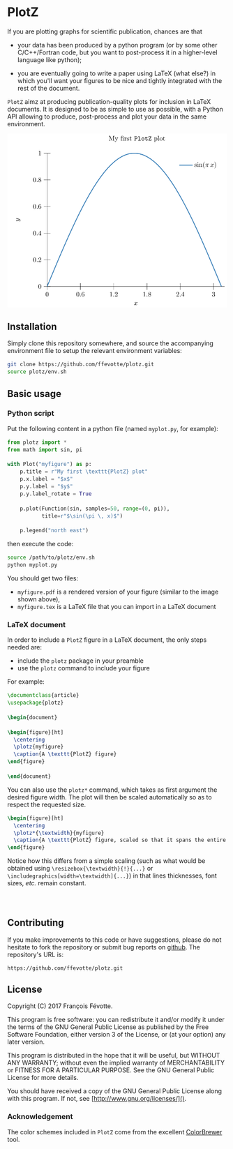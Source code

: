 # PlotZ

If you are plotting graphs for scientific publication, chances are that

- your data has been produced by a python program (or by some other
  C/C++/Fortran code, but you want to post-process it in a higher-level language
  like python);
  
- you are eventually going to write a paper using LaTeX (what else?) in which
  you'll want your figures to be nice and tightly integrated with the rest of
  the document.

`PlotZ` aimz at producing publication-quality plots for inclusion in LaTeX
documents. It is designed to be as simple to use as possible, with a Python API
allowing to produce, post-process and plot your data in the same environment.

<img src="examples/00-base/plot.svg?raw=true&sanitize=true" width="600px"
     alt="Example plot" />


## Installation

Simply clone this repository somewhere, and source the accompanying environment
file to setup the relevant environment variables:

```sh
git clone https://github.com/ffevotte/plotz.git
source plotz/env.sh
```


## Basic usage

### Python script

Put the following content in a python file (named `myplot.py`, for example):

```python
from plotz import *
from math import sin, pi

with Plot("myfigure") as p:
    p.title = r"My first \texttt{PlotZ} plot"
    p.x.label = "$x$"
    p.y.label = "$y$"
    p.y.label_rotate = True

    p.plot(Function(sin, samples=50, range=(0, pi)),
           title=r"$\sin(\pi \, x)$")

    p.legend("north east")
```

then execute the code:

```sh
source /path/to/plotz/env.sh
python myplot.py
```

You should get two files:

- `myfigure.pdf` is a rendered version of your figure (similar to the image
  shown above),
- `myfigure.tex` is a LaTeX file that you can import in a LaTeX document


### LaTeX document

In order to include a `PlotZ` figure in a LaTeX document, the only steps needed
are:

- include the `plotz` package in your preamble
- use the `plotz` command to include your figure

For example:

```latex
\documentclass{article}
\usepackage{plotz}

\begin{document}

\begin{figure}[ht]
  \centering
  \plotz{myfigure}
  \caption{A \texttt{PlotZ} figure}
\end{figure}

\end{document}
```


You can also use the `plotz*` command, which takes as first argument the desired
figure width. The plot will then be scaled automatically so as to respect the
requested size.

```latex
\begin{figure}[ht]
  \centering
  \plotz*{\textwidth}{myfigure}
  \caption{A \texttt{PlotZ} figure, scaled so that it spans the entire page width}
\end{figure}
```

Notice how this differs from a simple scaling (such as what would be obtained
using `\resizebox{\textwidth}{!}{...}` or
`\includegraphics[width=\textwidth]{...}`) in that lines thicknesses, font
sizes, *etc.* remain constant.

<p style="margin-top: 5em"></p>

## Contributing

If you make improvements to this code or have suggestions, please do not
hesitate to fork the repository or submit bug reports
on [github](https://github.com/ffevotte/plotz.git). The repository's URL is:

    https://github.com/ffevotte/plotz.git


## License

Copyright (C) 2017 François Févotte.

This program is free software: you can redistribute it and/or modify it under the terms of the GNU General Public License as published by the Free Software Foundation, either version 3 of the License, or (at your option) any later version.

This program is distributed in the hope that it will be useful, but WITHOUT ANY WARRANTY; without even the implied warranty of MERCHANTABILITY or FITNESS FOR A PARTICULAR PURPOSE. See the GNU General Public License for more details.

You should have received a copy of the GNU General Public License along with this program. If not, see [http://www.gnu.org/licenses/]().

### Acknowledgement

The color schemes included in `PlotZ` come from the
excellent [ColorBrewer](http://colorbrewer2.org/) tool.
